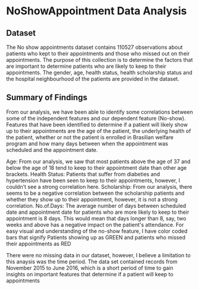 # NoShowAppointment Data Analysis

## Dataset

The No show appointments dataset contains 110527 observations about patients who kept to their appointments and those who missed out on their appointments. The purpose of this collection is to determine the factors that are important to determine patients who are likely to keep to their appointments. The gender, age, health status, health scholarship status and the hospital neighbourhood of the patients are provided in the dataset.


## Summary of Findings

From our analysis, we have been able to identify some correlations between some of the independent features and our dependent feature (No-show). Features that have been identified to determine if a patient will likely show up to their appointments are the age of the patient, the underlying health of the patient, whether or not the patient is enrolled in Brasilian welfare program and how many days between when the appointment was scheduled and the appointment date.

Age: From our analysis, we saw that most patients above the age of 37 and below the age of 18 tend to keep to their appointment date than other age brackets.
Health Status: Patients that suffer from diabeties and hypertension have been seen to keep to their appointments, however, I couldn't see a strong correlation here.
Scholarship: From our analysis, there seems to be a negative correlation between the scholarship patients and whether they show up to their appointment, however, it is not a strong correlation.
No.of.Days: The average number of days between scheduled date and appointment date for patients who are more likely to keep to their appointment is 8 days. This would mean that days longer than 8, say, two weeks and above has a negative impact on the patient's attendance.
For easy visual and understanding of the no-show feature, I have color coded bars that signify Patients showing up as GREEN and patients who missed their appointments as RED

There were no missing data in our dataset, however, I believe a limitation to this anaysis was the time period. The data set contained records from November 2015 to June 2016, which is a short period of time to gain insights on important features that determine if a patient will keep to appointments



